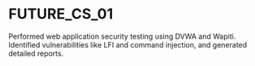 # FUTURE_CS_01
Performed web application security testing using DVWA and Wapiti. Identified vulnerabilities like LFI and command injection, and generated detailed reports.
